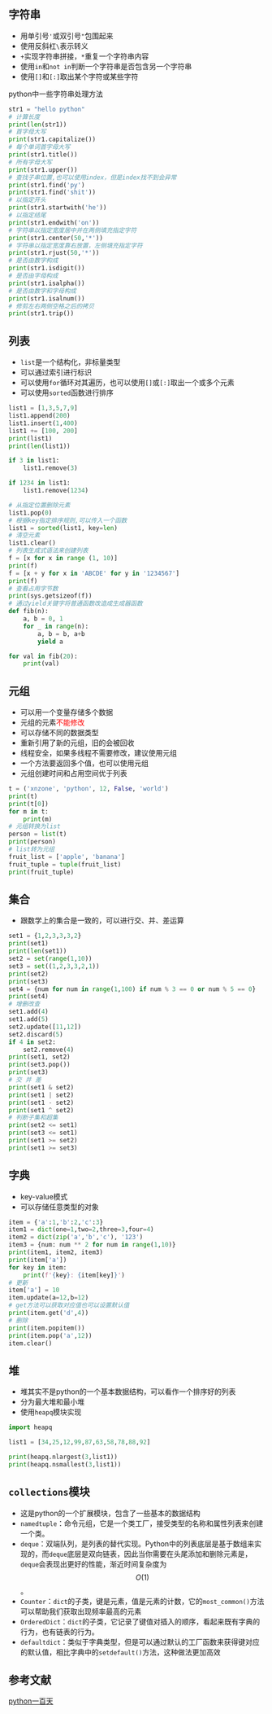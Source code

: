 ## 字符串
- 用单引号`'`或双引号`"`包围起来
- 使用反斜杠`\`表示转义
- `+`实现字符串拼接，`*`重复一个字符串内容
- 使用`in`和`not in`判断一个字符串是否包含另一个字符串
- 使用`[]`和`[:]`取出某个字符或某些字符

python中一些字符串处理方法
```python
str1 = "hello python"
# 计算长度
print(len(str1))
# 首字母大写
print(str1.capitalize())
# 每个单词首字母大写
print(str1.title())
# 所有字母大写
print(str1.upper())
# 查找子串位置,也可以使用index，但是index找不到会异常
print(str1.find('py')
print(str1.find('shit'))
# 以指定开头
print(str1.startwith('he'))
# 以指定结尾
print(str1.endwith('on'))
# 字符串以指定宽度居中并在两侧填充指定字符
print(str1.center(50,'*'))
# 字符串以指定宽度靠右放置，左侧填充指定字符
print(str1.rjust(50,'*'))
# 是否由数字构成
print(str1.isdigit())
# 是否由字母构成
print(str1.isalpha())
# 是否由数字和字母构成
print(str1.isalnum())
# 修剪左右两侧空格之后的拷贝
print(str1.trip())
```

## 列表
- `list`是一个结构化，非标量类型
- 可以通过索引进行标识
- 可以使用`for`循环对其遍历，也可以使用`[]`或`[:]`取出一个或多个元素
- 可以使用`sorted`函数进行排序

```python
list1 = [1,3,5,7,9]
list1.append(200)
list1.insert(1,400)
list1 += [100, 200]
print(list1)
print(len(list1))

if 3 in list1:
    list1.remove(3)

if 1234 in list1:
    list1.remove(1234)

# 从指定位置删除元素
list1.pop(0)
# 根据key指定排序规则,可以传入一个函数
list1 = sorted(list1, key=len)
# 清空元素
list1.clear()
# 列表生成式语法来创建列表
f = [x for x in range (1, 10)]
print(f)
f = [x + y for x in 'ABCDE' for y in '1234567']
print(f)
# 查看占用字节数
print(sys.getsizeof(f))
# 通过yield关键字将普通函数改造成生成器函数
def fib(n):
    a, b = 0, 1
    for _ in range(n):
        a, b = b, a+b
        yield a

for val in fib(20):
    print(val)
```

## 元组
- 可以用一个变量存储多个数据
- 元组的元素<font color=red>不能修改</font>
- 可以存储不同的数据类型
- 重新引用了新的元组，旧的会被回收
- 线程安全，如果多线程不需要修改，建议使用元组
- 一个方法要返回多个值，也可以使用元组
- 元组创建时间和占用空间优于列表

```python
t = ('xnzone', 'python', 12, False, 'world')
print(t)
print(t[0])
for m in t:
    print(m)
# 元组转换为list
person = list(t)
print(person)
# list转为元组
fruit_list = ['apple', 'banana']
fruit_tuple = tuple(fruit_list)
print(fruit_tuple)
```

## 集合
- 跟数学上的集合是一致的，可以进行交、并、差运算
```python
set1 = {1,2,3,3,3,2}
print(set1)
print(len(set1))
set2 = set(range(1,10))
set3 = set((1,2,3,3,2,1))
print(set2)
print(set3)
set4 = {num for num in range(1,100) if num % 3 == 0 or num % 5 == 0}
print(set4)
# 增删改查
set1.add(4)
set1.add(5)
set2.update([11,12])
set2.discard(5)
if 4 in set2:
    set2.remove(4)
print(set1, set2)
print(set3.pop())
print(set3)
# 交 并 差
print(set1 & set2)
print(set1 | set2)
print(set1 - set2)
print(set1 ^ set2)
# 判断子集和超集
print(set2 <= set1)
print(set3 <= set1)
print(set1 >= set2)
print(set1 >= set3)
```

## 字典
- key-value模式
- 可以存储任意类型的对象

```python
item = {'a':1,'b':2,'c':3}
item1 = dict(one=1,two=2,three=3,four=4)
item2 = dict(zip('a','b','c'), '123')
item3 = {num: num ** 2 for num in range(1,10)}
print(item1, item2, item3)
print(item['a'])
for key in item:
    print(f'{key}: {item[key]}')
# 更新
item['a'] = 10
item.update(a=12,b=12)
# get方法可以获取对应值也可以设置默认值
print(item.get('d',4))
# 删除
print(item.popitem())
print(item.pop('a',12))
item.clear()
```

## 堆
- 堆其实不是python的一个基本数据结构，可以看作一个排序好的列表
- 分为最大堆和最小堆
- 使用`heapq`模块实现

```python
import heapq

list1 = [34,25,12,99,87,63,58,78,88,92]

print(heapq.nlargest(3,list1))
print(heapq.nsmallest(3,list1))
```

## `collections`模块
- 这是python的一个扩展模块，包含了一些基本的数据结构
- `namedtuple`：命令元组，它是一个类工厂，接受类型的名称和属性列表来创建一个类。
- `deque`：双端队列，是列表的替代实现。Python中的列表底层是基于数组来实现的，而`deque`底层是双向链表，因此当你需要在头尾添加和删除元素是，`deque`会表现出更好的性能，渐近时间复杂度为$$O(1)$$。
- `Counter`：`dict`的子类，键是元素，值是元素的计数，它的`most_common()`方法可以帮助我们获取出现频率最高的元素
- `OrderedDict`：`dict`的子类，它记录了键值对插入的顺序，看起来既有字典的行为，也有链表的行为。
- `defaultdict`：类似于字典类型，但是可以通过默认的工厂函数来获得键对应的默认值，相比字典中的`setdefault()`方法，这种做法更加高效

## 参考文献
[python一百天](https://github.com/jackfrued/Python-100-Days)
